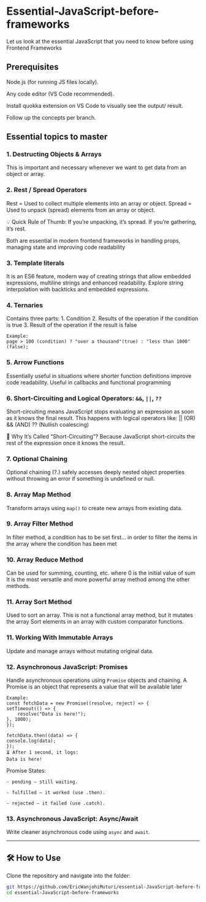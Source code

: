 # Essential-JavaScript-before-frameworks
Let us look at the essential JavaScript that you need to know before using Frontend Frameworks

## Prerequisites 
Node.js (for running JS files locally).

Any code editor (VS Code recommended).

Install quokka extension on VS Code to visually see the output/ result.

Follow up the concepts per branch.

## Essential topics to master

### 1. Destructing Objects & Arrays
This is important and necessary whenever we want to get data from an object or array.

### 2. Rest / Spread Operators
Rest = Used to collect multiple elements into an array or object.
Spread = Used to unpack (spread) elements from an array or object.

💡 Quick Rule of Thumb:
If you’re unpacking, it’s spread.
If you’re gathering, it’s rest.

Both are essential in modern frontend frameworks in handling props, managing state and improving code readability

### 3. Template literals 
It is an ES6 feature, modern way of creating strings that allow embedded expressions, multiline strings and enhanced readability.
Explore string interpolation with backticks and embedded expressions.

### 4. Ternaries
Contains three parts:
    1. Condition
    2. Results of the operation if the condition is true
    3. Result of the operation if the result is false

    Example:
    page > 100 (condition) ? "over a thousand"(true) : "less than 1000"(false);

### 5. Arrow Functions
Essentially useful in situations where shorter function definitions improve code readability.
Useful in callbacks and functional programming

### 6. Short-Circuiting and Logical Operators: `&&`, `||`, `??` 
Short-circuiting means JavaScript stops evaluating an expression as soon as it knows the final result.
This happens with logical operators like:
    || (OR)
    && (AND)
    ?? (Nullish coalescing)

🧠 Why It’s Called “Short-Circuiting”?
Because JavaScript short-circuits the rest of the expression once it knows the result.

### 7. Optional Chaining 
Optional chaining (?.) safely accesses deeply nested object properties without throwing an error if something is undefined or null.

### 8. Array Map Method
Transform arrays using `map()` to create new arrays from existing data.

### 9. Array Filter Method
In filter method, a condition has to be set first... in order to filter the items in the array where the condition has been met

### 10. Array Reduce Method
Can be used for summing, counting, etc. where 0 is the initial value of sum
It is the most versatile and more powerful array method among the other methods.

### 11. Array Sort Method
Used to sort an array. This is not a functional array method, but it mutates the array
Sort elements in an array with custom comparator functions.

### 11. Working With Immutable Arrays  
Update and manage arrays without mutating original data.

### 12. Asynchronous JavaScript: Promises
Handle asynchronous operations using `Promise` objects and chaining.
A Promise is an object that represents a value that will be available later

    Example:
    const fetchData = new Promise((resolve, reject) => {
    setTimeout(() => {
        resolve("Data is here!");
    }, 1000);
    });

    fetchData.then((data) => {
    console.log(data);
    });
    ⏳ After 1 second, it logs:
    Data is here!

Promise States:

    - pending – still waiting.

    - fulfilled – it worked (use .then).

    - rejected – it failed (use .catch).

### 13. Asynchronous JavaScript: Async/Await  
Write cleaner asynchronous code using `async` and `await`.

---

## 🛠️ How to Use

Clone the repository and navigate into the folder:

```bash
git https://github.com/EricWanjohiMuturi/essential-JavaScript-before-frameworks
cd essential-JavaScript-before-frameworks

